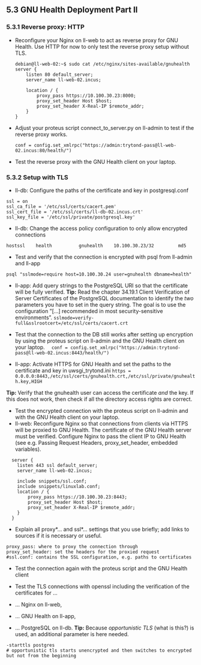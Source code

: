 ## 5.3 GNU Health Deployment Part II

### 5.3.1 Reverse proxy: HTTP

- Reconfigure your Nginx on ll-web to act as reverse proxy for GNU Health. Use HTTP
  for now to only test the reverse proxy setup without TLS.

  ```
  debian@ll-web-02:~$ sudo cat /etc/nginx/sites-available/gnuhealth
  server {
      listen 80 default_server;
      server_name ll-web-02.incus;

      location / {
          proxy_pass https://10.100.30.23:8000;
          proxy_set_header Host $host;
          proxy_set_header X-Real-IP $remote_addr;
      }
  }
  ```

- Adjust your proteus script connect_to_server.py on ll-admin to test if the reverse
  proxy works.
  ```
  conf = config.set_xmlrpc("https://admin:trytond-pass@ll-web-02.incus:80/health/")
  ```
- Test the reverse proxy with the GNU Health client on your laptop.

### 5.3.2 Setup with TLS

- ll-db: Configure the paths of the certificate and key in postgresql.conf

```
ssl = on
ssl_ca_file = '/etc/ssl/certs/cacert.pem'
ssl_cert_file = '/etc/ssl/certs/ll-db-02.incus.crt'
ssl_key_file = '/etc/ssl/private/postgresql.key'
```

- ll-db: Change the access policy configuration to only allow encrypted connections

```
hostssl    health          gnuhealth    10.100.30.23/32         md5
```

- Test and verify that the connection is encrypted with psql from ll-admin and ll-app

```
psql "sslmode=require host=10.100.30.24 user=gnuhealth dbname=health"
```

- ll-app: Add query strings to the PostgreSQL URI so that the certificate will be fully
  verified. **Tip:** Read the chapter 34.19.1 Client Verification of Server Certificates of the
  PostgreSQL documentation to identify the _two_ parameters you have to set in the query
  string. The goal is to use the configuration ”[…] recommended in most security-sensitive
  environments”.
  `sslmode=verify-full&sslrootcert=/etc/ssl/certs/cacert.crt`
- Test that the connection to the DB still works after setting up encryption by using the
  proteus script on ll-admin and the GNU Health client on your laptop.
  `  conf = config.set_xmlrpc("https://admin:trytond-pass@ll-web-02.incus:8443/health/")`

- ll-app: Activate HTTPS for GNU Health and set the paths to the certificate and key in
  uwsgi_trytond.ini
  `https = 0.0.0.0:8443,/etc/ssl/certs/gnuhealth.crt,/etc/ssl/private/gnuhealth.key,HIGH`

**Tip:** Verify that the gnuhealth user can access the certificate _and_ the key. If this does not
work, then check if all the directory access rights are correct.

- Test the encrypted connection with the proteus script on ll-admin and with the GNU
  Health client on your laptop.
- ll-web: Reconfigure Nginx so that connections from clients via HTTPS will be proxied to
  GNU Health. The certificate of the GNU Health server must be verified. Configure Nginx to
  pass the client IP to GNU Health (see e.g. Passing Request Headers, proxy_set_header,
  embedded variables).

```
  server {
    listen 443 ssl default_server;
    server_name ll-web-02.incus;

    include snippets/ssl.conf;
    include snippets/linuxlab.conf;
    location / {
        proxy_pass https://10.100.30.23:8443;
        proxy_set_header Host $host;
        proxy_set_header X-Real-IP $remote_addr;
    }
  }
```

- Explain all proxy*… and ssl*… settings that you use briefly; add links to sources if it is necessary or useful.

```
proxy_pass: where to proxy the connection through
proxy_set_header: set the headers for the proxied request
#ssl.conf: contains the SSL configuration, e.g. paths to certificates
```

- Test the connection again with the proteus script and the GNU Health client

- Test the TLS connections with openssl including the verification of the certificates for …
- … Nginx on ll-web,
- … GNU Health on ll-app,
- … PostgreSQL on ll-db. **Tip:** Because _opportunistic TLS_ (what is this?) is used, an additional parameter is here needed.

```
-starttls postgres
# opportunistic tls starts unencrypted and then switches to encrypted but not from the beginning
```
